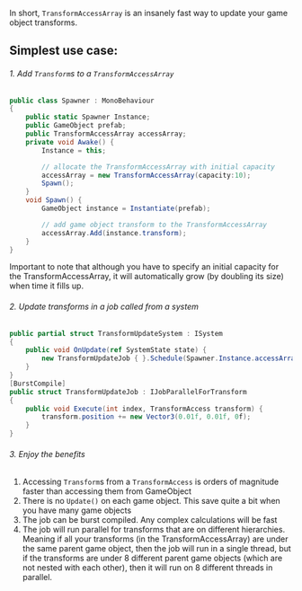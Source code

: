 In short, `TransformAccessArray` is an insanely fast way to update your game object transforms.

## Simplest use case:

###### 1. Add `Transform`s to a `TransformAccessArray`

```cs
public class Spawner : MonoBehaviour
{
    public static Spawner Instance;
    public GameObject prefab;
    public TransformAccessArray accessArray;
    private void Awake() {
        Instance = this;

        // allocate the TransformAccessArray with initial capacity
        accessArray = new TransformAccessArray(capacity:10);
        Spawn();
    }
    void Spawn() {
        GameObject instance = Instantiate(prefab);

        // add game object transform to the TransformAccessArray
        accessArray.Add(instance.transform);
    }
}
```
Important to note that although you have to specify an initial capacity for the TransformAccessArray, it will automatically grow (by doubling its size) when time it fills up.

###### 2. Update transforms in a job called from a system

```cs
public partial struct TransformUpdateSystem : ISystem
{
    public void OnUpdate(ref SystemState state) {
        new TransformUpdateJob { }.Schedule(Spawner.Instance.accessArray);
    }
}
[BurstCompile]
public struct TransformUpdateJob : IJobParallelForTransform
{
    public void Execute(int index, TransformAccess transform) {
        transform.position += new Vector3(0.01f, 0.01f, 0f);
    }
}
```
###### 3. Enjoy the benefits
1. Accessing `Transform`s from a `TransformAccess` is orders of magnitude faster than accessing them from GameObject
2. There is no `Update()` on each game object.  This save quite a bit when you have many game objects
3. The job can be burst compiled.  Any complex calculations will be fast
4. The job will run parallel for transforms that are on different hierarchies.  Meaning if all your transforms (in the TransformAccessArray) are under the same parent game object, then the job will run in a single thread, but if the transforms are under 8 different parent game objects (which are not nested with each other), then it will run on 8 different threads in parallel.  


